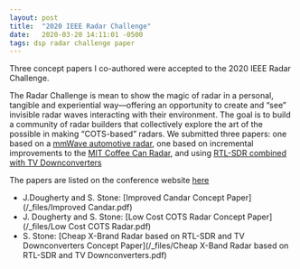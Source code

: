 ```yaml
---
layout: post
title:  "2020 IEEE Radar Challenge"
date:   2020-03-20 14:11:01 -0500
tags: dsp radar challenge paper
---
```

Three concept papers I co-authored were accepted to the 2020 IEEE Radar Challenge.

<!-- excerpt-end -->
The Radar Challenge is mean to show the magic of radar in a personal, tangible and experiential way—offering an opportunity to create and “see” invisible radar waves interacting with their environment. The goal is to build a community of radar builders that collectively explore the art of the possible in making “COTS-based” radars. We submitted three papers: one based on a [mmWave automotive radar](https://www.ti.com/tool/IWR1843BOOST), one based on incremental improvements to the [MIT Coffee Can Radar](https://hackaday.com/2012/12/18/build-a-360-synthetic-aperture-radar-with-mits-opencourseware/), and using [RTL-SDR combined with TV Downconverters](https://www.rtl-sdr.com/receive-up-to-4-5-ghz-on-your-rtl-sdr-for-5-using-a-directv-downconverter/)

The papers are listed on the conference website [here][challenge-news-link]

- J.Dougherty and S. Stone: [Improved Candar Concept Paper](/_files/Improved Candar.pdf)
- J. Dougherty and S. Stone: [Low Cost COTS Radar Concept Paper](/_files/Low Cost COTS Radar.pdf)
- S. Stone: [Cheap X-Brand Radar based on RTL-SDR and TV Downconverters Concept Paper](/_files/Cheap X-Band Radar based on RTL-SDR and TV Downconverters.pdf)

[challenge-news-link]: https://ieee-aess.org/radar-challenge/radar-challenge-washington